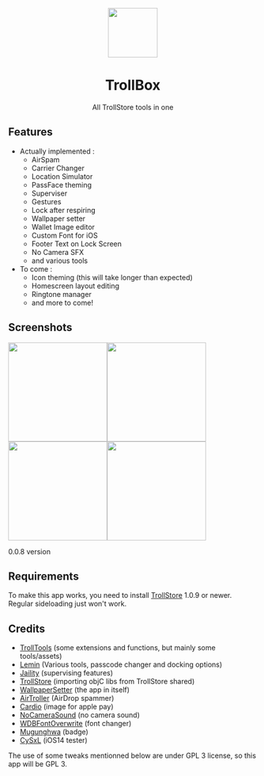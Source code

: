 <p align="center">
   <img align="center" src='https://i.ibb.co/xgBVM72/logo-modified.png' width=100>
 </p>
 <h1 align="center"> TrollBox </h1>
 <p align="center">All TrollStore tools in one</p>
 
 ## Features
- Actually implemented :
  - AirSpam
  - Carrier Changer
  - Location Simulator
  - PassFace theming
  - Superviser
  - Gestures
  - Lock after respiring
  - Wallpaper setter
  - Wallet Image editor
  - Custom Font for iOS
  - Footer Text on Lock Screen
  - No Camera SFX
  - and various tools
- To come :
  - Icon theming (this will take longer than expected)
  - Homescreen layout editing
  - Ringtone manager
  - and more to come!
## Screenshots
<img src='https://i.ibb.co/dBqvHSN/IMG-3816.png' width=200><img src='https://i.ibb.co/grmh9hb/IMG-3817.png' width=200><img src='https://i.ibb.co/W2pjkLG/IMG-3821.png' width=200><img src='https://i.ibb.co/6m0kj0T/IMG-3822.png' width=200><p>0.0.8 version</p>
   
   
## Requirements
To make this app works, you need to install [TrollStore](https://github.com/opa334/TrollStore) 1.0.9 or newer. Regular sideloading just won't work.

## Credits
- [TrollTools](https://github.com/sourcelocation/TrollTools) (some extensions and functions, but mainly some tools/assets)
- [Lemin]() (Various tools, passcode changer and docking options)
- [Jaility](https://github.com/haxi0/Jaility) (supervising features)
- [TrollStore](https://github.com/opa334/TrollStore) (importing objC libs from TrollStore shared)
- [WallpaperSetter](https://github.com/Skittyblock/WallpaperSetter) (the app in itself)
- [AirTroller](https://github.com/sourcelocation/AirTroller) (AirDrop spammer)
- [Cardio](https://github.com/cisc0disco/Cardio) (image for apple pay)
- [NoCameraSound](https://github.com/straight-tamago/NoCameraSound) (no camera sound)
- [WDBFontOverwrite](https://github.com/zhuowei/WDBFontOverwrite) (font changer)
- [Mugunghwa](https://github.com/s8ngyu/Mugunghwa) (badge)
- [CySxL](https://github.com/CySxL) (iOS14 tester)

The use of some tweaks mentionned below are under GPL 3 license, so this app will be GPL 3.

